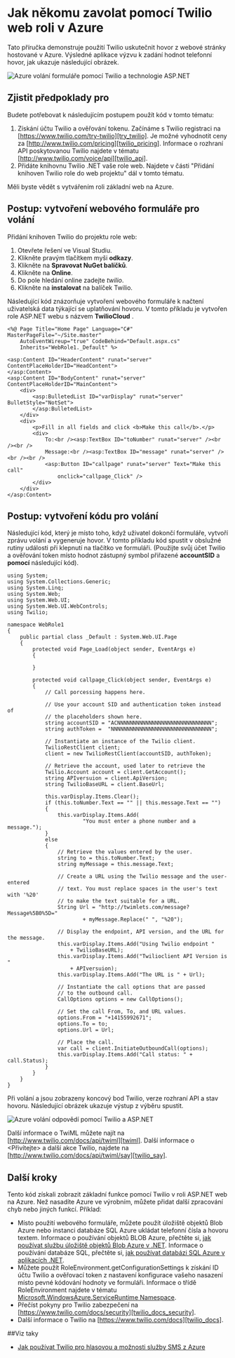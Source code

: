 <properties 
    pageTitle="Jak někomu zavolat z Twilio (.NET) | Microsoft Azure" 
    description="Zjistěte, jak chcete někomu zavolat a odeslání zprávy SMS ke službě rozhraní API Twilio na Azure. Ukázky napsané v .NET." 
    services="" 
    documentationCenter=".net" 
    authors="devinrader" 
    manager="timlt" 
    editor=""/>

<tags 
    ms.service="cloud-services" 
    ms.workload="tbd" 
    ms.tgt_pltfrm="na" 
    ms.devlang="dotnet" 
    ms.topic="article" 
    ms.date="05/04/2016" 
    ms.author="microsofthelp@twilio.com"/>




# <a name="how-to-make-a-phone-call-using-twilio-in-a-web-role-on-azure"></a>Jak někomu zavolat pomocí Twilio web roli v Azure

Tato příručka demonstruje použití Twilio uskutečnit hovor z webové stránky hostované v Azure. Výsledné aplikace výzvu k zadání hodnot telefonní hovor, jak ukazuje následující obrázek.

![Azure volání formuláře pomocí Twilio a technologie ASP.NET][twilio_dotnet_basic_form]

## <a name="twilio-prereqs"></a>Zjistit předpoklady pro

Budete potřebovat k následujícím postupem použít kód v tomto tématu:

1. Získání účtu Twilio a ověřování tokenu. Začínáme s Twilio registraci na [https://www.twilio.com/try-twilio][try_twilio]. Je možné vyhodnotit ceny za [http://www.twilio.com/pricing][twilio_pricing]. Informace o rozhraní API poskytovanou Twilio najdete v tématu [http://www.twilio.com/voice/api][twilio_api].
2. Přidáte knihovnu Twilio .NET vaše role web. Najdete v části "Přidání knihoven Twilio role do web projektu" dál v tomto tématu.

Měli byste vědět s vytvářením roli základní web na Azure.

## <a name="howtocreateform"></a>Postup: vytvoření webového formuláře pro volání

<a id="use_nuget"></a>Přidání knihoven Twilio do projektu role web:

1.  Otevřete řešení ve Visual Studiu.
2.  Klikněte pravým tlačítkem myši **odkazy**.
3.  Klikněte na **Spravovat NuGet balíčků**.
4.  Klikněte na **Online**.
5.  Do pole hledání online zadejte *twilio*.
6.  Klikněte na **instalovat** na balíček Twilio.

Následující kód znázorňuje vytvoření webového formuláře k načtení uživatelská data týkající se uplatňování hovoru. V tomto příkladu je vytvořen role ASP.NET webu s názvem **TwilioCloud** .

    <%@ Page Title="Home Page" Language="C#" MasterPageFile="~/Site.master"
        AutoEventWireup="true" CodeBehind="Default.aspx.cs"
        Inherits="WebRole1._Default" %>

    <asp:Content ID="HeaderContent" runat="server" ContentPlaceHolderID="HeadContent">
    </asp:Content>
    <asp:Content ID="BodyContent" runat="server" ContentPlaceHolderID="MainContent">
        <div>
            <asp:BulletedList ID="varDisplay" runat="server" BulletStyle="NotSet">
            </asp:BulletedList>
        </div>
        <div>
            <p>Fill in all fields and click <b>Make this call</b>.</p>
            <div>
                To:<br /><asp:TextBox ID="toNumber" runat="server" /><br /><br />
                Message:<br /><asp:TextBox ID="message" runat="server" /><br /><br />
                <asp:Button ID="callpage" runat="server" Text="Make this call"
                    onclick="callpage_Click" />
            </div>
        </div>
    </asp:Content>

## <a id="howtocreatecode"></a>Postup: vytvoření kódu pro volání
Následující kód, který je místo toho, když uživatel dokončí formuláře, vytvoří zprávu volání a vygeneruje hovor. V tomto příkladu kód spustit v obslužné rutiny události při klepnutí na tlačítko ve formuláři. (Použijte svůj účet Twilio a ověřování token místo hodnot zástupný symbol přiřazené **accountSID** a **pomocí** následující kód).

    using System;
    using System.Collections.Generic;
    using System.Linq;
    using System.Web;
    using System.Web.UI;
    using System.Web.UI.WebControls;
    using Twilio;

    namespace WebRole1
    {
        public partial class _Default : System.Web.UI.Page
        {
            protected void Page_Load(object sender, EventArgs e)
            {

            }

            protected void callpage_Click(object sender, EventArgs e)
            {
                // Call porcessing happens here.

                // Use your account SID and authentication token instead of
                // the placeholders shown here.
                string accountSID = "ACNNNNNNNNNNNNNNNNNNNNNNNNNNNNNN";
                string authToken =  "NNNNNNNNNNNNNNNNNNNNNNNNNNNNNNNN";

                // Instantiate an instance of the Twilio client.
                TwilioRestClient client;
                client = new TwilioRestClient(accountSID, authToken);

                // Retrieve the account, used later to retrieve the
                Twilio.Account account = client.GetAccount();
                string APIversuion = client.ApiVersion;
                string TwilioBaseURL = client.BaseUrl;

                this.varDisplay.Items.Clear();
                if (this.toNumber.Text == "" || this.message.Text == "")
                {
                    this.varDisplay.Items.Add(
                            "You must enter a phone number and a message.");
                }
                else
                {
                    // Retrieve the values entered by the user.
                    string to = this.toNumber.Text;
                    string myMessage = this.message.Text;

                    // Create a URL using the Twilio message and the user-entered
                    // text. You must replace spaces in the user's text with '%20'
                    // to make the text suitable for a URL.
                    String Url = "http://twimlets.com/message?Message%5B0%5D="
                            + myMessage.Replace(" ", "%20");

                    // Display the endpoint, API version, and the URL for the message.
                    this.varDisplay.Items.Add("Using Twilio endpoint "
                        + TwilioBaseURL);
                    this.varDisplay.Items.Add("Twilioclient API Version is "
                        + APIversuion);
                    this.varDisplay.Items.Add("The URL is " + Url);

                    // Instantiate the call options that are passed
                    // to the outbound call.
                    CallOptions options = new CallOptions();

                    // Set the call From, To, and URL values.                    
                    options.From = "+14155992671";
                    options.To = to;
                    options.Url = Url;

                    // Place the call.
                    var call = client.InitiateOutboundCall(options);
                    this.varDisplay.Items.Add("Call status: " + call.Status);
                }
            }
        }
    }

Při volání a jsou zobrazeny koncový bod Twilio, verze rozhraní API a stav hovoru. Následující obrázek ukazuje výstup z výběru spustit.

![Azure volání odpovědí pomocí Twilio a ASP.NET][twilio_dotnet_basic_form_output]

Další informace o TwiML můžete najít na [http://www.twilio.com/docs/api/twiml][twiml]. Další informace o &lt;Přivítejte&gt; a další akce Twilio, najdete na [http://www.twilio.com/docs/api/twiml/say][twilio_say].

## <a id="nextsteps"></a>Další kroky
Tento kód získali zobrazit základní funkce pomocí Twilio v roli ASP.NET web na Azure. Než nasadíte Azure ve výrobním, můžete přidat další zpracování chyb nebo jiných funkcí. Příklad:

* Místo použití webového formuláře, můžete použít úložiště objektů Blob Azure nebo instanci databáze SQL Azure ukládat telefonní čísla a hovoru textem. Informace o používání objektů BLOB Azure, přečtěte si, [jak používat službu úložiště objektů Blob Azure v .NET][howto_blob_storage_dotnet]. Informace o používání databáze SQL, přečtěte si, [jak používat databázi SQL Azure v aplikacích .NET][howto_sql_azure_dotnet].
* Můžete použít RoleEnvironment.getConfigurationSettings k získání ID účtu Twilio a ověřovací token z nastavení konfigurace vašeho nasazení místo pevné kódování hodnoty ve formuláři. Informace o třídě RoleEnvironment najdete v tématu [Microsoft.WindowsAzure.ServiceRuntime Namespace][azure_runtime_ref_dotnet].
* Přečíst pokyny pro Twilio zabezpečení na [https://www.twilio.com/docs/security][twilio_docs_security].
* Další informace o Twilio na [https://www.twilio.com/docs][twilio_docs].

##<a name="seealso"></a>Viz taky
* [Jak používat Twilio pro hlasovou a možnosti služby SMS z Azure](twilio-dotnet-how-to-use-for-voice-sms.md)

[twilio_pricing]: http://www.twilio.com/pricing
[try_twilio]: http://www.twilio.com/try-twilio
[twilio_api]: http://www.twilio.com/voice/api
[verify_phone]: https://www.twilio.com/user/account/phone-numbers/verified#

[twilio_dotnet_basic_form]: ./media/partner-twilio-cloud-services-dotnet-phone-call-web-role/WA_twilio_dotnet_basic_form.png
[twilio_dotnet_basic_form_output]: ./media/partner-twilio-cloud-services-dotnet-phone-call-web-role/WA_twilio_dotnet_basic_form_output.png

[twiml]: http://www.twilio.com/docs/api/twiml



[howto_twilio_voice_sms_dotnet]: /develop/net/how-to-guides/twilio/

[howto_blob_storage_dotnet]: https://www.windowsazure.com/develop/net/how-to-guides/blob-storage/

[howto_sql_azure_dotnet]: https://www.windowsazure.com/develop/net/how-to-guides/sql-database/


[twilio_docs_security]: http://www.twilio.com/docs/security
[twilio_docs]: http://www.twilio.com/docs
[twilio_say]: http://www.twilio.com/docs/api/twiml/say


[azure_runtime_ref_dotnet]: http://msdn.microsoft.com/library/windowsazure/microsoft.windowsazure.serviceruntime.aspx
